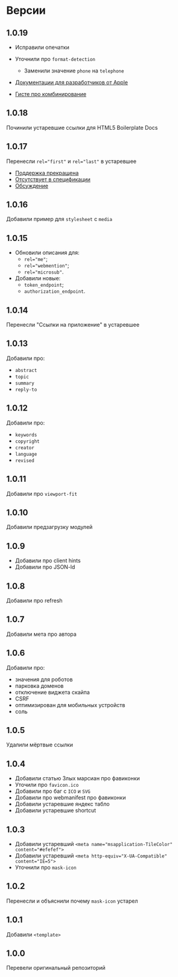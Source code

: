 # Версии

## 1.0.19
- Исправили опечатки
- Уточнили про `format-detection`
  - Заменили значение `phone` на `telephone`
  
- [Документации для разработчиков от Apple](https://developer.apple.com/library/archive/documentation/AppleApplications/Reference/SafariHTMLRef/Articles/MetaTags.html)
- [Гисте про комбинирование](https://gist.github.com/yuezk/15c5bb1370e30d0a2a60)

## 1.0.18
Починили устаревшие ссылки для HTML5 Boilerplate Docs

## 1.0.17
Перенесли `rel="first"` и `rel="last"` в устаревшее

- [Поддержка прекращена](https://developer.mozilla.org/en-US/docs/Web/HTML/Link_types)
- [Отсутствует в спецификации](https://html.spec.whatwg.org/multipage/links.html#linkTypes)
- [Обсуждение](https://stackoverflow.com/questions/42841618/what-is-the-alternative-to-rel-first)

## 1.0.16
Добавили пример для `stylesheet` с `media` 

## 1.0.15
- Обновили описания для:
  - `rel="me"`;
  - `rel="webmention"`;
  - `rel="microsub"`.
- Добавили новые:
  - `token_endpoint`;
  - `authorization_endpoint`.

## 1.0.14
Перенесли "Ссылки на приложение" в устаревшее

## 1.0.13
Добавили про:
- `abstract`
- `topic`
- `summary`
- `reply-to`

## 1.0.12
Добавили про: 
- `keywords`
- `copyright`
- `creator`
- `language`
- `revised`

## 1.0.11
Добавили про `viewport-fit`

## 1.0.10
Добавили предзагрузку модулей

## 1.0.9
- Добавили про client hints
- Добавили про JSON-ld

## 1.0.8
Добавили про refresh

## 1.0.7
Добавили мета про автора

## 1.0.6
Добавили про:
- значения для роботов
- парковка доменов
- отключение виджета скайпа
- CSRF
- оптимизирован для мобильных устройств
- соль

## 1.0.5
Удалили мёртвые ссылки

## 1.0.4
- Добавили статью Злых марсиан про фавиконки
- Уточили про `favicon.ico`
- Добавили про баг с `ICO` и `SVG`
- Добавили про webmanifest про фавиконки
- Добавили устаревшие яндекс табло
- Добавили устаревшие shortcut

## 1.0.3
- Добавили устаревший `<meta name="msapplication-TileColor" content="#efefef">`
- Добавили устаревший `<meta http-equiv="X-UA-Compatible" content="IE=5">`
- Уточнили про `mask-icon`

## 1.0.2
Перенесли и объяснили почему `mask-icon` устарел

## 1.0.1 
Добавили `<template>`

## 1.0.0
Перевели оригинальный репозиторий
